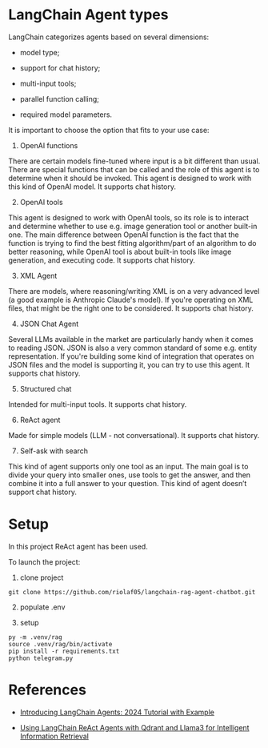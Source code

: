# LangChain Agent types

LangChain categorizes agents based on several dimensions:

- model type;

- support for chat history;

- multi-input tools;

- parallel function calling;

- required model parameters.

It is important to choose the option that fits to your use case:

1. OpenAI functions 

There are certain models fine-tuned where input is a bit different than usual. There are special functions that can be called and the role of this agent is to determine when it should be invoked. This agent is designed to work with this kind of OpenAI model. It supports chat history.

2. OpenAI tools 

This agent is designed to work with OpenAI tools, so its role is to interact and determine whether to use e.g. image generation tool or another built-in one. The main difference between OpenAI function is the fact that the function is trying to find the best fitting algorithm/part of an algorithm to do better reasoning, while OpenAI tool is about built-in tools like image generation, and executing code. It supports chat history.

3. XML Agent 

There are models, where reasoning/writing XML is on a very advanced level (a good example is Anthropic Claude's model). If you're operating on XML files, that might be the right one to be considered. It supports chat history.

4. JSON Chat Agent

Several LLMs available in the market are particularly handy when it comes to reading JSON. JSON is also a very common standard of some e.g. entity representation. If you're building some kind of integration that operates on JSON files and the model is supporting it, you can try to use this agent. It supports chat history.

5. Structured chat 

Intended for multi-input tools. It supports chat history.

6. ReAct agent

Made for simple models (LLM - not conversational). It supports chat history.

7. Self-ask with search

This kind of agent supports only one tool as an input. The main goal is to divide your query into smaller ones, use tools to get the answer, and then combine it into a full answer to your question. This kind of agent doesn’t support chat history.

# Setup 

In this project ReAct agent has been used. 

To launch the project:

1. clone project 

```console
git clone https://github.com/riolaf05/langchain-rag-agent-chatbot.git
```

2. populate .env

3. setup

```console
py -m .venv/rag
source .venv/rag/bin/activate
pip install -r requirements.txt
python telegram.py
```

# References

* [Introducing LangChain Agents: 2024 Tutorial with Example](https://brightinventions.pl/blog/introducing-langchain-agents-tutorial-with-example/)

* [Using LangChain ReAct Agents with Qdrant and Llama3 for Intelligent Information Retrieval](https://medium.com/@yash9439/using-langchain-react-agents-with-qdrant-and-llama3-for-intelligent-information-retrieval-b181ce7a5962)